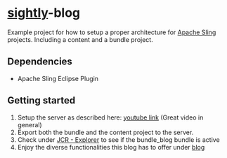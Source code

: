 # [sightly](https://github.com/Adobe-Marketing-Cloud/sightly-spec)-blog

Example project for how to setup a proper architecture for [Apache Sling](https://sling.apache.org/) projects. Including a content and a bundle project.

## Dependencies
- Apache Sling Eclipse Plugin

## Getting started
1. Setup the server as described here: [youtube link](https://www.youtube.com/watch?v=_E-AVifg8dc) (Great video in general)
2. Export both the bundle and the content project to the server.
3. Check under [JCR - Explorer](http://localhost:8080/.explorer.html) to see if the bundle_blog bundle is active
4. Enjoy the diverse functionalities this blog has to offer under [blog](http://localhost:8080/blog_entries.html)
